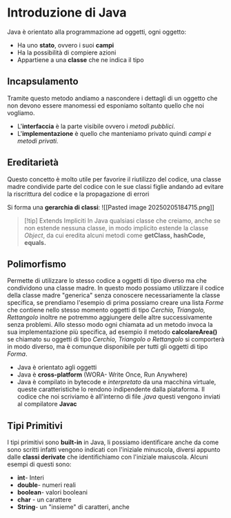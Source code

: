 # Introduzione di Java
Java è orientato alla programmazione ad oggetti, ogni oggetto:
- Ha uno **stato**, ovvero i suoi **campi**
- Ha la possibilità di compiere azioni
- Appartiene a una **classe** che ne indica il tipo

## Incapsulamento 
Tramite questo metodo andiamo a nascondere i dettagli di un oggetto che non devono essere manomessi ed esponiamo soltanto quello che noi vogliamo.
- L'**interfaccia** è la parte visibile ovvero i *metodi pubblici*.
- L'**implementazione** è quello che manteniamo privato quindi *campi e metodi privati.*

## Ereditarietà
Questo concetto è molto utile per favorire il riutilizzo del codice, una classe madre condivide parte del codice con le sue classi figlie andando ad evitare la riscrittura del codice e la propagazione di errori

Si forma una **gerarchia di classi**:
![[Pasted image 20250205184715.png]]

>[!tip] Extends Impliciti
>In Java qualsiasi classe che creiamo, anche se non estende nessuna classe, in modo implicito estende la classe *Object*, da cui eredita alcuni metodi come **getClass, hashCode, equals.**

## Polimorfismo
Permette di utilizzare lo stesso codice a oggetti di tipo diverso ma che condividono una classe madre. In questo modo possiamo utilizzare il codice della classe madre "generica" senza conoscere necessariamente la classe specifica, se prendiamo l'esempio di prima possiamo creare una lista *Forme* che contiene nello stesso momento oggetti di tipo *Cerchio, Triangolo, Rettangolo* inoltre ne potremmo aggiungere delle altre successivamente senza problemi. Allo stesso modo ogni chiamata ad un metodo invoca la sua implementazione più specifica, ad esempio il metodo **calcolareArea()** se chiamato su oggetti di tipo *Cerchio, Triangolo o Rettangolo* si comporterà in modo diverso, ma è comunque disponibile per tutti gli oggetti di tipo *Forma*.

- Java è orientato agli oggetti
- Java è **cross-platform** (WORA- Write Once, Run Anywhere)
- Java è compilato in bytecode e *interpretato* da una macchina virtuale, queste caratteristiche lo rendono indipendente dalla piataforma. Il codice che noi scriviamo è all'interno di file *.java* questi vengono inviati al compilatore **Javac** 

## Tipi Primitivi 
I tipi primitivi sono **built-in** in Java, li possiamo identificare anche da come sono scritti infatti vengono indicati con l'iniziale minuscola, diversi appunto dalle **classi derivate** che identifichiamo con l'iniziale maiuscola. Alcuni esempi di questi sono:
- **int**- Interi
- **double**- numeri reali
- **boolean**- valori booleani
- **char** - un carattere
- **String**- un "insieme" di caratteri, anche 

